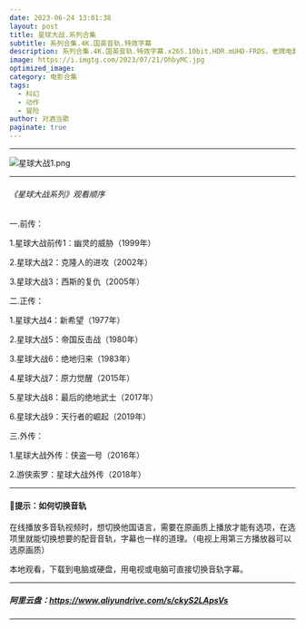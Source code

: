 ```yaml
---
date: 2023-06-24 13:01:38
layout: post
title: 星球大战.系列合集
subtitle: 系列合集.4K.国英音轨.特效字幕
description: 系列合集.4K.国英音轨.特效字幕.x265.10bit.HDR.mUHD-FRDS，老牌电影星球大战已经是一个大家庭了，已经衍生出了很多电视剧和电影...
image: https://i.imgtg.com/2023/07/21/OhbyMC.jpg
optimized_image: 
category: 电影合集
tags:
  - 科幻
  - 动作
  - 冒险
author: 对酒当歌
paginate: true
---
```

---
![星球大战1.png](https://i.imgtg.com/2023/07/21/OhbZcN.jpg)

---

###### 《星球大战系列》观看顺序

一.前传：  

1.星球大战前传1：幽灵的威胁（1999年）  

2.星球大战2：克隆人的进攻（2002年）  

3.星球大战3：西斯的复仇（2005年）  

二.正传：  

1.星球大战4：新希望（1977年）  

2.星球大战5：帝国反击战（1980年）  

3.星球大战6：绝地归来（1983年）  

4.星球大战7：原力觉醒（2015年）  

5.星球大战8：最后的绝地武士（2017年）  

6.星球大战9：天行者的崛起（2019年）  

三.外传：  

1.星球大战外传：侠盗一号（2016年）  

2.游侠索罗：星球大战外传（2018年）  

---

#### 🔔提示：如何切换音轨

在线播放多音轨视频时，想切换他国语言，需要在原画质上播放才能有选项，在选项里就能切换想要的配音音轨，字幕也一样的道理。（电视上用第三方播放器可以选原画质）

本地观看，下载到电脑或硬盘，用电视或电脑可直接切换音轨字幕。

---

##### 阿里云盘：<https://www.aliyundrive.com/s/ckyS2LApsVs>

---
